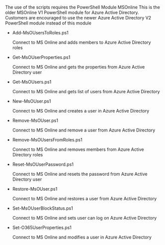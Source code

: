 The use of the scripts requires the PowerShell Module MSOnline
This is the older MSOnline V1 PowerShell module for Azure Active Directory. 
Customers are encouraged to use the newer Azure Active Directory V2 PowerShell module instead of this module

+ Add-MsOUsersToRoles.ps1

	Connect to MS Online and adds members to Azure Active Directory roles

+ Get-MsOUserProperties.ps1 

	Connect to MS Online and gets the properties from Azure Active Directory user

+ Get-MsOUsers.ps1

	Connect to MS Online and gets list of users from Azure Active Directory
	
+ New-MsOUser.ps1

	Connect to MS Online and creates a user in Azure Active Directory

+ Remove-MsOUser.ps1

	Connect to MS Online and remove a user from Azure Active Directory

+ Remove-MsOUsersFromRoles.ps1

	Connect to MS Online and removes members from Azure Active Directory roles

+ Reset-MsOUserPassword.ps1

	Connect to MS Online and resets the password from Azure Active Directory user

+ Restore-MsOUser.ps1

	Connect to MS Online and restores a user from Azure Active Directory

+ Set-MsOUserBlockStatus.ps1

	 Connect to MS Online and sets user can log on Azure Active Directory

+ Set-O365UserProperties.ps1

	Connect to MS Online and modifies a user in Azure Active Directory